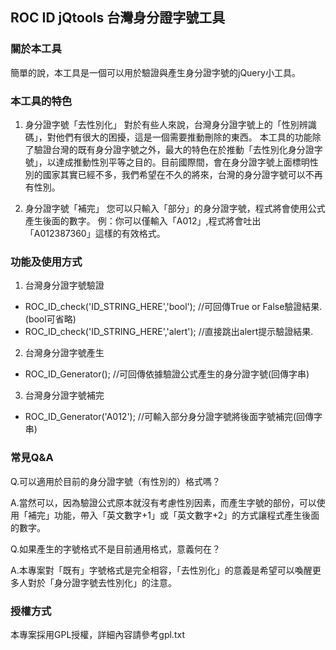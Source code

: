 ## ROC ID jQtools 台灣身分證字號工具

### 關於本工具
  簡單的說，本工具是一個可以用於驗證與產生身分證字號的jQuery小工具。

### 本工具的特色
1. 身分證字號「去性別化」
  對於有些人來說，台灣身分證字號上的「性別辨識碼」，對他們有很大的困擾，這是一個需要推動刪除的東西。
  本工具的功能除了驗證台灣的既有身分證字號之外，最大的特色在於推動「去性別化身分證字號」，以達成推動性別平等之目的。目前國際間，會在身分證字號上面標明性別的國家其實已經不多，我們希望在不久的將來，台灣的身分證字號可以不再有性別。

2. 身分證字號「補完」
  您可以只輸入「部分」的身分證字號，程式將會使用公式產生後面的數字。
  例：你可以僅輸入「A012」,程式將會吐出「A012387360」這樣的有效格式。

### 功能及使用方式
1. 台灣身分證字號驗證
  * ROC_ID_check('ID_STRING_HERE','bool'); //可回傳True or False驗證結果.(bool可省略)
  * ROC_ID_check('ID_STRING_HERE','alert'); //直接跳出alert提示驗證結果.

2. 台灣身分證字號產生
  * ROC_ID_Generator(); //可回傳依據驗證公式產生的身分證字號(回傳字串)

3. 台灣身分證字號補完
  * ROC_ID_Generator('A012'); //可輸入部分身分證字號將後面字號補完(回傳字串)

### 常見Q&A
  Q.可以適用於目前的身分證字號（有性別的）格式嗎？
  
  A.當然可以，因為驗證公式原本就沒有考慮性別因素，而產生字號的部份，可以使用「補完」功能，帶入「英文數字+1」或「英文數字+2」的方式讓程式產生後面的數字。
  
  Q.如果產生的字號格式不是目前通用格式，意義何在？
  
  A.本專案對「既有」字號格式是完全相容，「去性別化」的意義是希望可以喚醒更多人對於「身分證字號去性別化」的注意。

### 授權方式
  本專案採用GPL授權，詳細內容請參考gpl.txt
